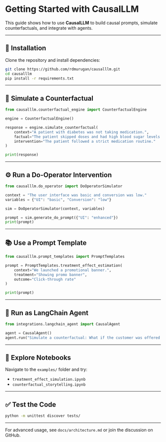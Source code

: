 # Getting Started with CausalLLM

This guide shows how to use **CausalLLM** to build causal prompts, simulate counterfactuals, and integrate with agents.

---

## 🔧 Installation

Clone the repository and install dependencies:

```bash
git clone https://github.com/rdmurugan/causalllm.git
cd causalllm
pip install -r requirements.txt
```

---

## 🧠 Simulate a Counterfactual

```python
from causalllm.counterfactual_engine import CounterfactualEngine

engine = CounterfactualEngine()

response = engine.simulate_counterfactual(
    context="A patient with diabetes was not taking medication.",
    factual="The patient skipped doses and had high blood sugar levels.",
    intervention="The patient followed a strict medication routine."
)

print(response)
```

---

## ⚙️ Run a Do-Operator Intervention

```python
from causalllm.do_operator import DoOperatorSimulator

context = "The user interface was basic and conversion was low."
variables = {"UI": "basic", "Conversion": "low"}

sim = DoOperatorSimulator(context, variables)

prompt = sim.generate_do_prompt({"UI": "enhanced"})
print(prompt)
```

---

## 📚 Use a Prompt Template

```python
from causalllm.prompt_templates import PromptTemplates

prompt = PromptTemplates.treatment_effect_estimation(
    context="We launched a promotional banner.",
    treatment="Showing promo banner",
    outcome="Click-through rate"
)

print(prompt)
```

---

## 🤖 Run as LangChain Agent

```python
from integrations.langchain_agent import CausalAgent

agent = CausalAgent()
agent.run("Simulate a counterfactual: What if the customer was offered a 20% discount?")
```

---

## 📓 Explore Notebooks

Navigate to the `examples/` folder and try:

* `treatment_effect_simulation.ipynb`
* `counterfactual_storytelling.ipynb`

---

## ✅ Test the Code

```bash
python -m unittest discover tests/
```

---

For advanced usage, see `docs/architecture.md` or join the discussion on GitHub.
